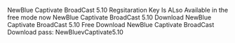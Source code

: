 NewBlue Captivate BroadCast 5.10 Regsitaration Key Is ALso Available in the free mode now 
NewBlue Captivate BroadCast 5.10 Download
NewBlue Captivate BroadCast 5.10 Free Download
NewBlue Captivate BroadCast Download
pass: NewBluevCaptivate5.10

